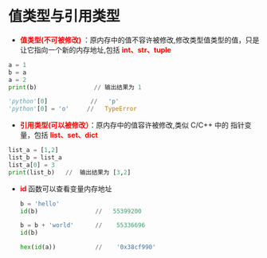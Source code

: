# 值类型与引用类型

- **<font color="red"> 值类型(不可被修改) </font>**：原内存中的值不容许被修改,修改类型值类型的值，只是让它指向一个新的内存地址,包括 **<font color="red"> int、str、tuple</font>**



```python
a = 1
b = a
a = 2
print(b)                // 输出结果为 1
```

```python
'python'[0]            //   'p'
'python'[0] = 'o'     //   TypeError
```

- **<font color="red"> 引用类型(可以被修改）</font>**：原内存中的值容许被修改,类似 C/C++ 中的 指针变量，包括 **<font color="red"> list、set、dict </font>**
```python
list_a = [1,2]
list_b = list_a
list_a[0] = 3
print(list_b)   //  输出结果为 [3,2]
```

- **<font color="red"> id </font>** 函数可以查看变量内存地址
    ```python
   b = 'hello'
   id(b)                //   55399200
    
   b = b + 'world'      //    55336696  
   id(b)
   
   hex(id(a))           //    '0x38cf990'      
   ```

​    
​    
